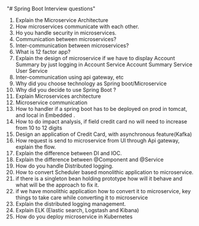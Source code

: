"# Spring Boot Interview questions"

1. Explain the Microservice Architecture
3. How microservices communicate with each other.
4. Ho you handle security in microservices. 
5. Communication between microservices?
6. Inter-communication between microservices?
7. What is 12 factor app?
8. Explain the design of microservice if we have to display Account Summary by just logging in
   Account Service
   Account Summary Service
   User Service
9. Inter-communication using api gateway, etc
10. Why did you choose technology as Spring boot/Microservice
11. Why did you decide to use Spring Boot ?
12. Explain Microservices architecture
13. Microservice communication
14. How to handler if a spring boot has to be deployed on prod in tomcat, and local in Embedded .
15. How to do impact analysis, if field credit card no will need to increase from 10 to 12 digits
16. Design an application of Credit Card, with asynchronous feature(Kafka)
17. How request is send to microservice from UI through Api gateway, explain the flow.
18. Explain the difference between DI and IOC.
19. Explain the difference between @Component and @Service
21. How do you handle Distributed logging.
22. How to convert Scheduler based monolithic application to microservice.
23. if there is a singleton bean holding prototype how will it behave and what will be the approach to fix it.
24. if we have monolithic application how to convert it to microservice, key things to take care while converting it to microservice
25. Explain the distributed logging management.
26. Explain ELK (Elastic search, Logstash and Kibana)
27. How do you deploy microservice in Kubernetes
	